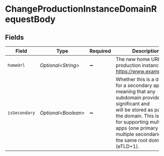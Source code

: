 # ChangeProductionInstanceDomainRequestBody


## Fields

| Field                                                                                                                                                                                                                                                           | Type                                                                                                                                                                                                                                                            | Required                                                                                                                                                                                                                                                        | Description                                                                                                                                                                                                                                                     |
| --------------------------------------------------------------------------------------------------------------------------------------------------------------------------------------------------------------------------------------------------------------- | --------------------------------------------------------------------------------------------------------------------------------------------------------------------------------------------------------------------------------------------------------------- | --------------------------------------------------------------------------------------------------------------------------------------------------------------------------------------------------------------------------------------------------------------- | --------------------------------------------------------------------------------------------------------------------------------------------------------------------------------------------------------------------------------------------------------------- |
| `homeUrl`                                                                                                                                                                                                                                                       | *Optional\<String>*                                                                                                                                                                                                                                             | :heavy_minus_sign:                                                                                                                                                                                                                                              | The new home URL of the production instance e.g. https://www.example.com                                                                                                                                                                                        |
| `isSecondary`                                                                                                                                                                                                                                                   | *Optional\<Boolean>*                                                                                                                                                                                                                                            | :heavy_minus_sign:                                                                                                                                                                                                                                              | Whether this is a domain for a secondary app, meaning that any subdomain provided is significant and<br/>will be stored as part of the domain. This is useful for supporting multiple apps (one primary and<br/>multiple secondaries) on the same root domain (eTLD+1). |